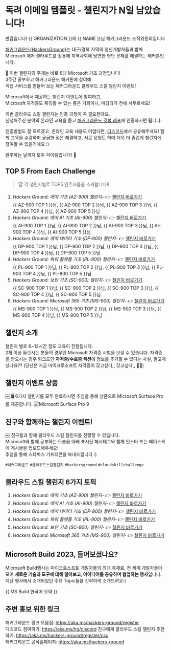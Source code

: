# 독려 이메일 템플릿 - 챌린지가 N일 남았습니다!

반갑습니다! {{ ORGANIZATION }}의 {{ NAME }}님
해커그라운드 조직위원회입니다

[해커그라운드(HackersGround)](https://aka.ms/hackers-ground)는 대구/경북 지역의 청년개발자들과 함께  
Microsoft 애저 클라우드를 활용해 지역사회에 당면한 현안 문제를 해결하는 해커톤입니다.  

💬 이번 챌린지의 주제는 바로 6대 Microsoft 기초 과정입니다!  
3주간 공부하고 해커그라운드 해커톤에 참여해  
직접 서비스를 만들어 보는 해커그라운드 클라우드 스킬 챌린지 이벤트!  

Microsoft에서 제공하는 챌린지 이벤트에 참여하고,  
Microsoft 자격증도 취득할 수 있는 좋은 기회이니, 마감되기 전에 서두르세요!  

이번 클라우드 스킬 챌린지는 인증 과정이 꼭 필요한데요,  
신청해주신 분야의 온라인 교육을 듣고 [해커그라운드 깃헙 레포](hhttps://aka.ms/hackers-ground)에 인증하시면 됩니다.  

인증방법도 잘 모르겠고, 온라인 교육 내용도 어렵다면, [디스코드](https://aka.ms/hg/discord)에서 공유해주세요!
함께 교육을 수강하며 궁금한 점은 해결하고, 서로 응원도 하며 더욱 더 즐겁게 챌린지에 참여할 수 있을거에요 :)

완주하는 날까지 모두 파이팅입니다! 👊
  
## TOP 5 From Each Challenge
> 🏆 각 챌린지별로 TOP5 완주자들을 소개합니다!!  
1. *Hackers Ground: 애저 기초 (AZ-900) 챌린지*- 👉 [챌린지 바로가기](https://aka.ms/hg/csc/az-900)  
{{ AZ-900 TOP 1 }}님, {{ AZ-900 TOP 2 }}님, {{ AZ-900 TOP 3 }}님, {{ AZ-900 TOP 4 }}님, {{ AZ-900 TOP 5 }}님
1. *Hackers Ground: 애저 AI 기초 (AI-900) 챌린지*- 👉 [챌린지 바로가기](https://aka.ms/hg/csc/ai-900)  
{{ AI-900 TOP 1 }}님, {{ AI-900 TOP 2 }}님, {{ AI-900 TOP 3 }}님, {{ AI-900 TOP 4 }}님, {{ AI-900 TOP 5 }}님
1. *Hackers Ground: 애저 데이터 기초 (DP-900) 챌린지*- 👉 [챌린지 바로가기](https://aka.ms/hg/csc/dp-900)  
{{ DP-900 TOP 1 }}님, {{ DP-900 TOP 2 }}님, {{ DP-900 TOP 3 }}님, {{ DP-900 TOP 4 }}님, {{ DP-900 TOP 5 }}님
1. *Hackers Ground: 파워 플랫폼 기초 (PL-900) 챌린지*- 👉 [챌린지 바로가기](https://aka.ms/hg/csc/pl-900)  
{{ PL-900 TOP 1 }}님, {{ PL-900 TOP 2 }}님, {{ PL-900 TOP 3 }}님, {{ PL-900 TOP 4 }}님, {{ PL-900 TOP 5 }}님
1. *Hackers Ground: 보안 기초 (SC-900) 챌린지*- 👉 [챌린지 바로가기](https://aka.ms/hg/csc/sc-900)  
{{ SC-900 TOP 1 }}님, {{ SC-900 TOP 2 }}님, {{ SC-900 TOP 3 }}님, {{ SC-900 TOP 4 }}님, {{ SC-900 TOP 5 }}님
1. *Hackers Ground: Microsoft 365 기초 (MS-900) 챌린지*- 👉 [챌린지 바로가기](https://aka.ms/hg/csc/ms-900)  
{{ MS-900 TOP 1 }}님, {{ MS-900 TOP 2 }}님, {{ MS-900 TOP 3 }}님, {{ MS-900 TOP 4 }}님, {{ MS-900 TOP 5 }}님

## 챌린지 소개  
챌린지 별로 6~12시간 정도 교육이 진행됩니다.  
2개 이상 들으시는 분들의 경우엔 Microsoft 자격증 시험을 보실 수 있습니다. 자격증을 받으시는 경우 링크드인 **자격증/수료증 섹션**에 정보를 추가할 수 있다는 사실, 알고계셨나요?? (당신은 지금 마이크로소프트 자격증이 갖고싶다,, 갖고싶다,, 😵‍💫)

## 챌린지 이벤트 상품
￼
🖥 6가지 챌린지를 모두 완료하시면 추첨을 통해
상품으로 Microsoft Surface Pro를 제공합니다.
![Microsoft Surface Pro 9](https://github.com/microsoft/hackers-ground/blob/main/assets/microsoft-surface-pro-9.jpg?raw=true)

## 친구와 함께하는 챌린지 이벤트!
￼
친구들과 함께 클라우드 스킬 챌린지를 진행할 수 있습니다.  
Microsoft와 함께 공부하는 모습을 아래 표시된 해시태그와 함께 인스타 또는 페이스북에 게시글을 업로드해주세요!  
추첨을 통해 스타벅스 기프티콘을 보내드립니다 :)  

`#해커그라운드` `#클라우드스킬챌린지` `#hackersground` `#cloudskillchallenge`

## 클라우드 스킬 챌린지 6가지 토픽
1. *Hackers Ground: 애저 기초 (AZ-900) 챌린지*- 👉 [챌린지 바로가기](https://aka.ms/hg/csc/az-900)
1. *Hackers Ground: 애저 AI 기초 (AI-900) 챌린지*- 👉 [챌린지 바로가기](https://aka.ms/hg/csc/ai-900)
1. *Hackers Ground: 애저 데이터 기초 (DP-900) 챌린지*- 👉 [챌린지 바로가기](https://aka.ms/hg/csc/dp-900)
1. *Hackers Ground: 파워 플랫폼 기초 (PL-900) 챌린지*- 👉 [챌린지 바로가기](https://aka.ms/hg/csc/pl-900)
1. *Hackers Ground: 보안 기초 (SC-900) 챌린지*- 👉 [챌린지 바로가기](https://aka.ms/hg/csc/sc-900)
1. *Hackers Ground: Microsoft 365 기초 (MS-900) 챌린지*- 👉 [챌린지 바로가기](https://aka.ms/hg/csc/ms-900)

## Microsoft Build 2023, 들어보셨나요?
Microsoft Build행사는 마이크로소프트 개발자들의 최대 축제로, 전 세계 개발자들이 모여 **새로운 기술과 도구에 대해 알아보고, 아이디어를 공유하며 협업하는 행사**입니다. 지난 행사에서 소개되었던 주요 Topic들을 간략하게 소개드려요:)

{{ MS Build 한국어 요약 }}

## 주변 홍보 위한 링크
해커그라운드 링크 모음집: https://aka.ms/hackers-ground/register  
디스코드 참여하기: https://aka.ms/hg/discord 
친구에게 클라우드 스킬 챌린지 추천하기: https://aka.ms/hackers-ground/register/csc  
해커그라운드 공식홈페이지: https://aka.ms/hackers-ground
